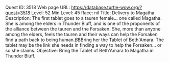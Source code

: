 Quest ID: 3518
Web page URL: https://database.turtle-wow.org/?quest=3518
Level: 52
Min Level: 45
Race: nil
Title: Delivery to Magatha
Description: The first tablet goes to a tauren female... one called Magatha. She is among the elders in Thunder Bluff, and is one of the proponents of the alliance between the tauren and the Forsaken. She, more than anyone among the elders, feels the tauren and their ways can help the Forsaken find a path back to being human.$B$BBring her the Tablet of Beth'Amara. The tablet may be the link she needs in finding a way to help the Forsaken... or so she claims.
Objective: Bring the Tablet of Beth'Amara to Magatha in Thunder Bluff.
